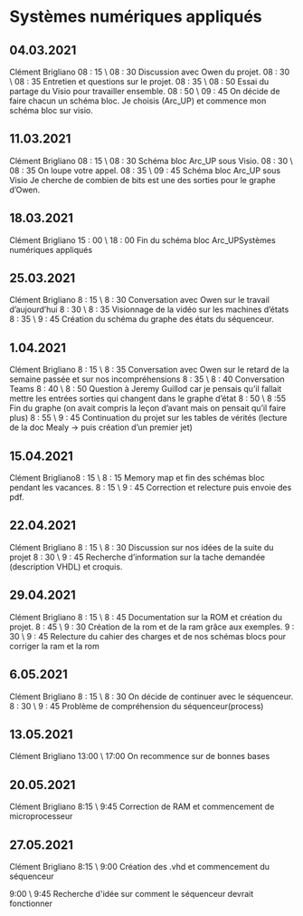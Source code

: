 # Systèmes numériques appliqués

## 04.03.2021

Clément Brigliano
08 : 15 \ 08 : 30 Discussion avec Owen du projet.
08 : 30 \ 08 : 35 Entretien et questions sur le projet.
08 : 35 \ 08 : 50 Essai du partage du Visio pour travailler
ensemble.
08 : 50 \ 09 : 45 On décide de faire chacun un schéma bloc.
Je choisis (Arc_UP) et commence mon
schéma bloc sur visio.

## 11.03.2021

Clément Brigliano
08 : 15 \ 08 : 30 Schéma bloc Arc_UP sous Visio.
08 : 30 \ 08 : 35 On loupe votre appel.
08 : 35 \ 09 : 45 Schéma bloc Arc_UP sous Visio
Je cherche de combien de bits est une des
sorties pour le graphe d’Owen.

## 18.03.2021

Clément Brigliano
15 : 00 \ 18 : 00 Fin du schéma bloc Arc_UPSystèmes numériques appliqués

## 25.03.2021

Clément Brigliano
8 : 15 \ 8 : 30 Conversation avec Owen sur le travail
d’aujourd’hui
8 : 30 \ 8 : 35 Visionnage de la vidéo sur les machines d’états
8 : 35 \ 9 : 45 Création du schéma du graphe des états du
séquenceur.

## 1.04.2021

Clément Brigliano
8 : 15 \ 8 : 35 Conversation avec Owen sur le retard de la
semaine passée et sur nos incompréhensions
8 : 35 \ 8 : 40 Conversation Teams
8 : 40 \ 8 : 50 Question à Jeremy Guillod car je pensais qu’il
fallait mettre les entrées sorties qui changent
dans le graphe d’état
8 : 50 \ 8 :55 Fin du graphe (on avait compris la leçon d’avant
mais on pensait qu’il faire plus)
8 : 55 \ 9 : 45 Continuation du projet sur les tables de vérités
(lecture de la doc Mealy -> puis création d’un
premier jet)

## 15.04.2021

Clément Brigliano8 : 15 \ 8 : 15 Memory map et fin des schémas bloc pendant
les vacances.
8 : 15 \ 9 : 45 Correction et relecture puis envoie des pdf.

## 22.04.2021

Clément Brigliano
8 : 15 \ 8 : 30 Discussion sur nos idées de la suite du projet
8 : 30 \ 9 : 45 Recherche d’information sur la tache demandée
(description VHDL) et croquis.

## 29.04.2021

Clément Brigliano
8 : 15 \ 8 : 45 Documentation sur la ROM et création du
projet.
8 : 45 \ 9 : 30 Création de la rom et de la ram grâce aux
exemples.
9 : 30 \ 9 : 45 Relecture du cahier des charges et de nos
schémas blocs pour corriger la ram et la rom

## 6.05.2021

Clément Brigliano
8 : 15 \ 8 : 30 On décide de continuer avec le séquenceur.
8 : 30 \ 9 : 45 Problème de compréhension du
séquenceur(process)

## 13.05.2021

Clément Brigliano
13:00 \ 17:00 On recommence sur de bonnes bases

## 20.05.2021

Clément Brigliano
8:15 \ 9:45 Correction de RAM et commencement de microprocesseur

## 27.05.2021

Clément Brigliano
8:15 \ 9:00 Création des .vhd et commencement du séquenceur

9:00 \ 9:45 Recherche d'idée sur comment le séquenceur devrait fonctionner
